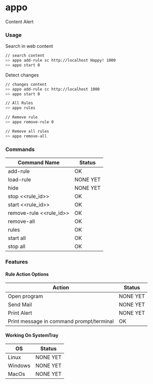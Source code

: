 # appo
Content Alert

### Usage

Search in web content

```sh
// search content
>> appo add-rule sc http://localhost Happy! 1000
>> appo start 0
```

Detect changes

```sh
// changes content
>> appo add-rule cc http://localhost 1000
>> appo start 0
```

```sh
// All Rules
>> appo rules

// Remove rule
>> appo remove-rule 0

// Remove all rules
>> appo remove-all
```

### Commands

| Command Name | Status |
| ------ | ------ |
| add-rule  | OK |
| load-rule | NONE YET |
| hide | NONE YET |
| stop <<rule_id>> | OK |
| start <<rule_id>> | OK |
| remove-rule <<rule_id>> | OK |
| remove-all | OK |
| rules | OK |
| start all | OK |
| stop all | OK |

### Features

#### Rule Action Options

| Action | Status |
| ------ | ------ |
| Open program  | NONE YET |
| Send Mail | NONE YET |
| Print Alert | NONE YET |
| Print message in command prompt/terminal | OK |

#### Working On SystemTray

| OS | Status |
| ------ | ------ |
| Linux  | NONE YET |
| Windows | NONE YET |
| MacOs | NONE YET |
